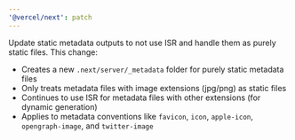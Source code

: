 ```yaml
---
'@vercel/next': patch
---
```


Update static metadata outputs to not use ISR and handle them as purely static files. This change:
- Creates a new `.next/server/_metadata` folder for purely static metadata files
- Only treats metadata files with image extensions (jpg/png) as static files
- Continues to use ISR for metadata files with other extensions (for dynamic generation)
- Applies to metadata conventions like `favicon`, `icon`, `apple-icon`, `opengraph-image`, and `twitter-image`
